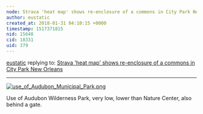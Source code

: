 ```yaml
---
node: Strava 'heat map' shows re-enclosure of a commons in City Park New Orleans
author: eustatic
created_at: 2018-01-31 04:10:15 +0000
timestamp: 1517371815
nid: 15648
cid: 18331
uid: 379
---
```




[eustatic](../profile/eustatic) replying to: [Strava 'heat map' shows re-enclosure of a commons in City Park New Orleans](../notes/eustatic/01-31-2018/strava-heat-map-shows-re-enclosure-of-a-commons-in-city-park-new-orleans)

----
[![use_of_Audubon_Municipal_Park.png](https://publiclab.org/system/images/photos/000/023/416/large/use_of_Audubon_Municipal_Park.png)](https://publiclab.org/system/images/photos/000/023/416/original/use_of_Audubon_Municipal_Park.png)

Use of Audubon Wilderness Park, very low, lower than Nature Center, also behind a gate. 